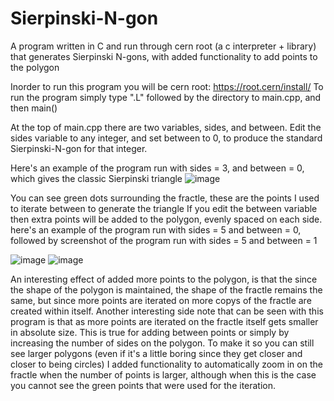 # Sierpinski-N-gon
A program written in C and run through cern root (a c interpreter + library) that generates Sierpinski N-gons, with added functionality to add points to the polygon

Inorder to run this program you will be cern root: https://root.cern/install/
To run the program simply type ".L" followed by the directory to main.cpp, and then main()

At the top of main.cpp there are two variables, sides, and between. Edit the sides variable to any integer, and set between to 0, to produce the standard Sierpinski-N-gon for that integer.

Here's an example of the program run with sides = 3, and between = 0, which gives the classic Sierpinski triangle
![image](https://user-images.githubusercontent.com/56443205/111396910-6dc86c80-8696-11eb-9f42-9dc2e641f1ba.png)

You can see green dots surrounding the fractle, these are the points I used to iterate between to generate the triangle
If you edit the between variable then extra points will be added to the polygon, evenly spaced on each side.
here's an example of the program run with sides = 5 and between = 0, followed by screenshot of the program run with sides = 5 and between = 1

![image](https://user-images.githubusercontent.com/56443205/111397084-d0ba0380-8696-11eb-908d-ff3be92bc472.png)
![image](https://user-images.githubusercontent.com/56443205/111397096-d7487b00-8696-11eb-8be7-8d277a9d2b9e.png)

An interesting effect of added more points to the polygon, is that the since the shape of the polygon is maintained, the shape of the fractle remains the same, but since more points are iterated on more copys of the fractle are created within itself.
Another interesting side note that can be seen with this program is that as more points are iterated on the fractle itself gets smaller in absolute size. This is true for adding between points or simply by increasing the number of sides on the polygon. To make it so you can still see larger polygons (even if it's a little boring since they get closer and closer to being circles) I added functionality to automatically zoom in on the fractle when the number of points is larger, although when this is the case you cannot see the green points that were used for the iteration.
